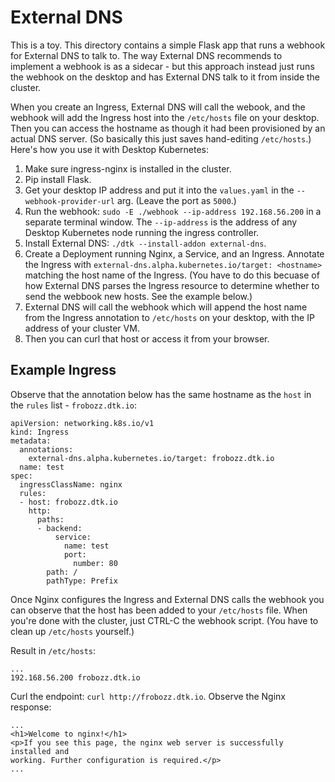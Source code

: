 # External DNS

This is a toy. This directory contains a simple Flask app that runs a webhook for External DNS to talk to. The way External DNS recommends to implement a webhook is as a sidecar - but this approach instead just runs the webhook on the desktop and has External DNS talk to it from inside the cluster.

When you create an Ingress, External DNS will call the webook, and the webhook will add the Ingress host into the `/etc/hosts` file on your desktop. Then you can access the hostname as though it had been provisioned by an actual DNS server. (So basically this just saves hand-editing `/etc/hosts`.) Here's how you use it with Desktop Kubernetes:

1. Make sure ingress-nginx is installed in the cluster.
1. Pip install Flask.
1. Get your desktop IP address and put it into the `values.yaml` in the `--webhook-provider-url` arg. (Leave the port as `5000`.)
1. Run the webhook: `sudo -E ./webhook --ip-address 192.168.56.200` in a separate terminal window. The `--ip-address` is the address of any Desktop Kubernetes node running the ingress controller.
1. Install External DNS: `./dtk --install-addon external-dns`.
1. Create a Deployment running Nginx, a Service, and an Ingress. Annotate the Ingress with `external-dns.alpha.kubernetes.io/target: <hostname>` matching the host name of the Ingress. (You have to do this becuase of how External DNS parses the Ingress resource to determine whether to send the webbook new hosts. See the example below.)
1. External DNS will call the webhook which will append the host name from the Ingress annotation to `/etc/hosts` on your desktop, with the IP address of your cluster VM.
1. Then you can curl that host or access it from your browser.

## Example Ingress

Observe that the annotation below has the same hostname as the `host` in the `rules` list - `frobozz.dtk.io`:

```
apiVersion: networking.k8s.io/v1
kind: Ingress
metadata:
  annotations:
    external-dns.alpha.kubernetes.io/target: frobozz.dtk.io
  name: test
spec:
  ingressClassName: nginx
  rules:
  - host: frobozz.dtk.io
    http:
      paths:
      - backend:
          service:
            name: test
            port:
              number: 80
        path: /
        pathType: Prefix
```

Once Nginx configures the Ingress and External DNS calls the webhook you can observe that the host has been added to your `/etc/hosts` file. When you're done with the cluster, just CTRL-C the webhook script. (You have to clean up `/etc/hosts` yourself.)

Result in `/etc/hosts`:
```
...
192.168.56.200 frobozz.dtk.io
```

Curl the endpoint: `curl http://frobozz.dtk.io`. Observe the Nginx response:
```
...
<h1>Welcome to nginx!</h1>
<p>If you see this page, the nginx web server is successfully installed and
working. Further configuration is required.</p>
...
```